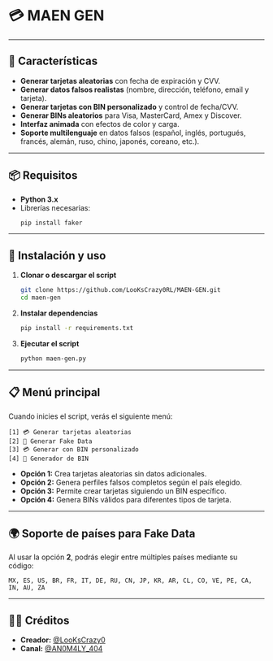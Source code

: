 
# 💳 MAEN GEN
---
## 🚀 Características

- **Generar tarjetas aleatorias** con fecha de expiración y CVV.
- **Generar datos falsos realistas** (nombre, dirección, teléfono, email y tarjeta).
- **Generar tarjetas con BIN personalizado** y control de fecha/CVV.
- **Generar BINs aleatorios** para Visa, MasterCard, Amex y Discover.
- **Interfaz animada** con efectos de color y carga.
- **Soporte multilenguaje** en datos falsos (español, inglés, portugués, francés, alemán, ruso, chino, japonés, coreano, etc.).

---

## 📦 Requisitos

- **Python 3.x**
- Librerías necesarias:
  ```bash
  pip install faker
  ```

---

## 📜 Instalación y uso

1. **Clonar o descargar el script**
   ```bash
   git clone https://github.com/LooKsCrazy0RL/MAEN-GEN.git
   cd maen-gen
   ```

2. **Instalar dependencias**
   ```bash
   pip install -r requirements.txt
   ```

3. **Ejecutar el script**
   ```bash
   python maen-gen.py
   ```

---

## 📋 Menú principal

Cuando inicies el script, verás el siguiente menú:

```
[1] 💳 Generar tarjetas aleatorias
[2] 👤 Generar Fake Data
[3] 💳 Generar con BIN personalizado
[4] 🔢 Generador de BIN
```

- **Opción 1:** Crea tarjetas aleatorias sin datos adicionales.
- **Opción 2:** Genera perfiles falsos completos según el país elegido.
- **Opción 3:** Permite crear tarjetas siguiendo un BIN específico.
- **Opción 4:** Genera BINs válidos para diferentes tipos de tarjeta.

---

## 🌍 Soporte de países para Fake Data

Al usar la opción **2**, podrás elegir entre múltiples países mediante su código:

```
MX, ES, US, BR, FR, IT, DE, RU, CN, JP, KR, AR, CL, CO, VE, PE, CA, IN, AU, ZA
```

---

## 👨‍💻 Créditos

- **Creador:** [@LooKsCrazy0](https://t.me/LooKsCrazy0)  
- **Canal:** [@AN0M4LY_404](https://t.me/AN0M4LY_404)  
